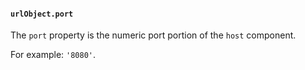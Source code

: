 #### `urlObject.port`

The `port` property is the numeric port portion of the `host` component.

For example: `'8080'`.
